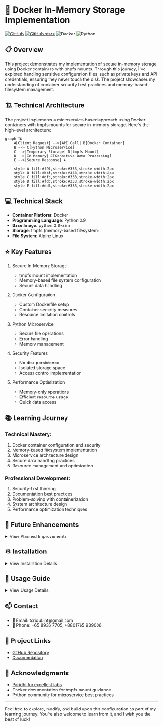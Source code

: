 # 🚀 Docker In-Memory Storage Implementation

[![GitHub](https://img.shields.io/badge/GitHub-Docker_In_Memory_Storage-blue?style=flat&logo=github)](https://github.com/TheToriqul/docker-in-memory-storage)
[![GitHub stars](https://img.shields.io/github/stars/TheToriqul/docker-in-memory-storage?style=social)](https://github.com/TheToriqul/docker-in-memory-storage/stargazers)
![Docker](https://img.shields.io/badge/docker-%230db7ed.svg?style=for-the-badge&logo=docker&logoColor=white)
![Python](https://img.shields.io/badge/python-3670A0?style=for-the-badge&logo=python&logoColor=ffdd54)

## 📋 Overview

This project demonstrates my implementation of secure in-memory storage using Docker containers with tmpfs mounts. Through this journey, I've explored handling sensitive configuration files, such as private keys and API credentials, ensuring they never touch the disk. The project showcases my understanding of container security best practices and memory-based filesystem management.

## 🏗 Technical Architecture

The project implements a microservice-based approach using Docker containers with tmpfs mounts for secure in-memory storage. Here's the high-level architecture:

```mermaid
graph TD
    A[Client Request] -->|API Call| B[Docker Container]
    B --> C[Python Microservice]
    C -->|Temporary Storage| D[tmpfs Mount]
    D -->|In-Memory| E[Sensitive Data Processing]
    E -->|Secure Response| A
    
    style A fill:#f9f,stroke:#333,stroke-width:2px
    style B fill:#bbf,stroke:#333,stroke-width:2px
    style C fill:#dfd,stroke:#333,stroke-width:2px
    style D fill:#fdd,stroke:#333,stroke-width:2px
    style E fill:#ddf,stroke:#333,stroke-width:2px
```

## 💻 Technical Stack

- **Container Platform**: Docker
- **Programming Language**: Python 3.9
- **Base Image**: python:3.9-slim
- **Storage**: tmpfs (memory-based filesystem)
- **File System**: Alpine Linux

## ⭐ Key Features

1. Secure In-Memory Storage
   - tmpfs mount implementation
   - Memory-based file system configuration
   - Secure data handling

2. Docker Configuration
   - Custom Dockerfile setup
   - Container security measures
   - Resource limitation controls

3. Python Microservice
   - Secure file operations
   - Error handling
   - Memory management

4. Security Features
   - No disk persistence
   - Isolated storage space
   - Access control implementation

5. Performance Optimization
   - Memory-only operations
   - Efficient resource usage
   - Quick data access

## 📚 Learning Journey

### Technical Mastery:

1. Docker container configuration and security
2. Memory-based filesystem implementation
3. Microservice architecture design
4. Secure data handling practices
5. Resource management and optimization

### Professional Development:

1. Security-first thinking
2. Documentation best practices
3. Problem-solving with containerization
4. System architecture design
5. Performance optimization techniques

## 🔄 Future Enhancements

<details>
<summary>View Planned Improvements</summary>

1. Implement multiple tmpfs mounts for different security levels
2. Add monitoring and logging capabilities
3. Develop automated testing suite
4. Implement data encryption at rest
5. Add horizontal scaling capabilities
6. Enhance error handling and recovery
</details>

## ⚙️ Installation

<details>
<summary>View Installation Details</summary>

### Prerequisites

- Docker installed on your system
- Python 3.9 or higher
- Basic understanding of containerization

### Setup Steps

1. Clone the repository:
```bash
git clone https://github.com/TheToriqul/docker-in-memory-storage.git
cd docker-in-memory-storage
```

2. Build the Docker image:
```bash
docker build -t my_microservice .
```

3. Run the container:
```bash
docker run --rm -d \
    --mount type=tmpfs,dst=/app/tmp,tmpfs-size=16k,tmpfs-mode=1770 \
    my_microservice
```

</details>

## 📖 Usage Guide

<details>
<summary>View Usage Details</summary>

### Basic Usage

The microservice automatically handles sensitive data in memory. To verify the setup:

1. Check container status:
```bash
docker ps
```

2. Inspect tmpfs mount:
```bash
docker inspect <container_id>
```

### Troubleshooting

- Ensure tmpfs mount is properly configured
- Verify memory allocation is sufficient
- Check container logs for any errors

</details>

## 📫 Contact

- 📧 Email: toriqul.int@gmail.com
- 📱 Phone: +65 8936 7705, +8801765 939006

## 🔗 Project Links

- [GitHub Repository](https://github.com/TheToriqul/docker-in-memory-storage)
- [Documentation](https://github.com/TheToriqul/docker-in-memory-storage/blob/main/README.md)

## 👏 Acknowledgments

- [Poridhi for excellent labs](https://poridhi.io/)
- Docker documentation for tmpfs mount guidance
- Python community for microservice best practices

---

Feel free to explore, modify, and build upon this configuration as part of my learning journey. You're also welcome to learn from it, and I wish you the best of luck!